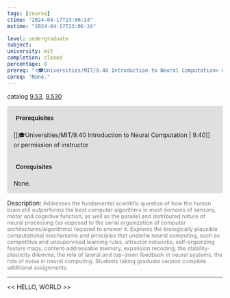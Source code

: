 ```yaml
---
tags: [course]
ctime: "2024-04-17T23:06:24"
mstime: "2024-04-17T23:06:24"

level: undergraduate
subject: 
university: mit
completion: closed
percentage: 0
prereq: "<🎓Universities/MIT/9.40 Introduction to Neural Computation> or permission of instructor"
coreq: "None."
---
```


catalog [9.53](http://student.mit.edu/catalog/m9b.html#9.53), [9.530](http://student.mit.edu/catalog/m9b.html#9.530)

<span style="display: block; padding: 15px; background-color: rgb(100, 100, 100, 0.2);"><font id="m_prereq3819_0" style="display: block; font-family: Arial, sans-serif; font-weight: bold; padding: 5px">Prerequisites</font><br><span id="prereq3819_0">[[🎓Universities/MIT/9.40 Introduction to Neural Computation | 9.40]] or permission of instructor</span></span>
<span style="display: block; padding: 15px; background-color: rgb(100, 100, 100, 0.2);"><font id="m_coreq3819_0" style="display: block; font-family: Arial, sans-serif; font-weight: bold; padding: 5px">Corequisites</font><br><span id="coreq3819_0">None.</span></span>

<font style="">Description:</font>
<font style="color: grey; font-size: 0.8rem;">Addresses the fundamental scientific question of how the human brain still outperforms the best computer algorithms in most domains of sensory, motor and cognitive function, as well as the parallel and distributed nature of neural processing (as opposed to the serial organization of computer architectures/algorithms) required to answer it. Explores the biologically plausible computational mechanisms and principles that underlie neural computing, such as competitive and unsupervised learning rules, attractor networks, self-organizing feature maps, content-addressable memory, expansion recoding, the stability-plasticity dilemma, the role of lateral and top-down feedback in neural systems, the role of noise in neural computing. Students taking graduate version complete additional assignments.</font>



---

<< HELLO, WORLD >>

